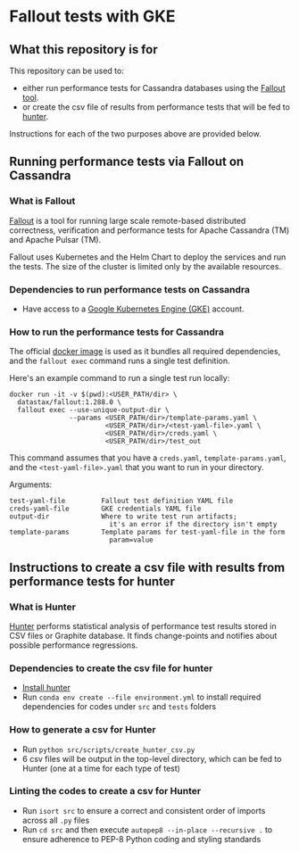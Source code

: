 # Fallout tests with GKE

## What this repository is for
This repository can be used to:
- either run performance tests for Cassandra 
databases using the [Fallout tool](https://github.com/datastax/fallout).
- or create the csv file of results from performance tests that will be fed to [hunter](https://github.com/datastax-labs/hunter).

Instructions for each of the two purposes above are provided below.


## Running performance tests via Fallout on Cassandra

### What is Fallout
[Fallout](https://github.com/datastax/fallout) is a tool for running large scale remote-based distributed correctness, verification and performance tests for Apache Cassandra (TM) and Apache Pulsar (TM).

Fallout uses Kubernetes and the Helm Chart to deploy the services and run the tests. The size of the cluster is limited only by the available resources.

### Dependencies to run performance tests on Cassandra
- Have access to a [Google Kubernetes Engine (GKE)](https://cloud.google.com/kubernetes-engine) account.

### How to run the performance tests for Cassandra
The official [docker image](https://hub.docker.com/r/datastax/fallout) is used as it bundles all required dependencies, and the `fallout exec` command runs a single test definition.

Here's an example command to run a single test run locally:

```
docker run -it -v $(pwd):<USER_PATH/dir> \
  datastax/fallout:1.288.0 \
  fallout exec --use-unique-output-dir \
               --params <USER_PATH/dir>/template-params.yaml \
                        <USER_PATH/dir>/<test-yaml-file>.yaml \
                        <USER_PATH/dir>/creds.yaml \
                        <USER_PATH/dir>/test_out
```
This command assumes that you have a `creds.yaml`, `template-params.yaml`, and the `<test-yaml-file>.yaml` that you want to run in your directory.


Arguments:
```
test-yaml-file         Fallout test definition YAML file
creds-yaml-file        GKE credentials YAML file
output-dir             Where to write test run artifacts; 
                         it's an error if the directory isn't empty
template-params        Template params for test-yaml-file in the form
                         param=value
```


## Instructions to create a csv file with results from performance tests for hunter

### What is Hunter
[Hunter](https://github.com/datastax-labs/hunter) performs statistical analysis of performance test results stored in CSV files or Graphite database. 
It finds change-points and notifies about possible performance regressions.

### Dependencies to create the csv file for hunter
- [Install hunter](https://github.com/datastax-labs/hunter#installation)
- Run `conda env create --file environment.yml` to install required dependencies for codes under `src` and `tests` folders

### How to generate a csv for Hunter
- Run `python src/scripts/create_hunter_csv.py`
- 6 csv files will be output in the top-level directory, which can be fed to Hunter (one at a time for each type of test)

### Linting the codes to create a csv for Hunter
- Run `isort src` to ensure a correct and consistent order of imports across all `.py` files
- Run `cd src` and then execute `autopep8 --in-place --recursive .` to ensure adherence to PEP-8 Python coding and styling standards

